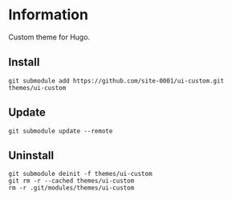# Information

Custom theme for Hugo.

## Install

```
git submodule add https://github.com/site-0001/ui-custom.git themes/ui-custom
```

## Update

```
git submodule update --remote
```

## Uninstall

```
git submodule deinit -f themes/ui-custom
git rm -r --cached themes/ui-custom
rm -r .git/modules/themes/ui-custom
```